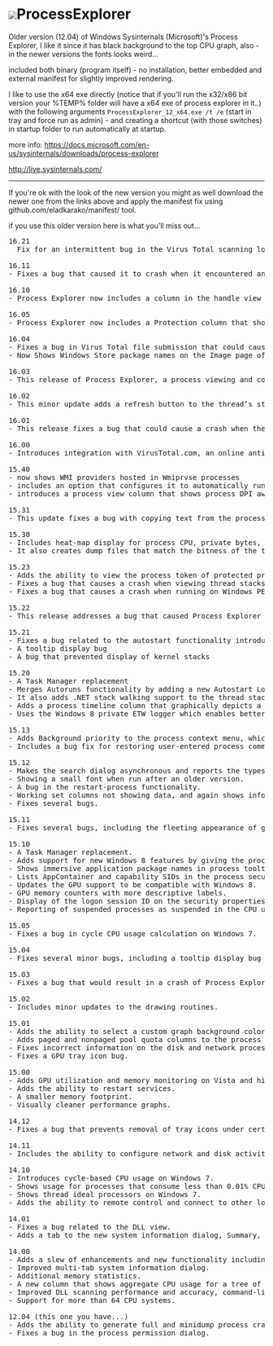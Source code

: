 <h1><img src="resources/icon.png" />ProcessExplorer</h1>
Older version (12.04) of Windows Sysinternals (Microsoft)'s Process Explorer,
I like it since it has black background to the top CPU graph,
also - in the newer versions the fonts looks weird...

included both binary (program itself) - no installation, better embedded and external manifest for slightly improved rendering.

I like to use the x64 exe directly (notice that if you'll run the x32/x86 bit version your %TEMP% folder will have a x64 exe of process explorer in it..) with the following arguments <code>ProcessExplorer_12_x64.exe /t /e</code> (start in tray and force run as admin) - and creating a shortcut (with those switches) in startup folder to run automatically at startup.

more info:
<a href="https://docs.microsoft.com/en-us/sysinternals/downloads/process-explorer">https://docs.microsoft.com/en-us/sysinternals/downloads/process-explorer</a>

<a href="http://live.sysinternals.com/">http://live.sysinternals.com/</a>

<hr/>

If you're ok with the look of the new version you might as well download the newer one from the links above and apply the manifest fix using github.com/eladkarako/manifest/ tool.

if you use this older version here is what you'll miss out...
<pre>
16.21
  Fix for an intermittent bug in the Virus Total scanning logic, and is signed with Win7 RTM-compatible certificate.

16.11
- Fixes a bug that caused it to crash when it encountered an image with a path length longer than a few thousand characters.

16.10
- Process Explorer now includes a column in the handle view that reports the text version of handle access masks, as well as several bug fixes including one that would result in the suspension of .NET threads when viewed via the stack dialog.

16.05
- Process Explorer now includes a Protection column that shows process protection status.

16.04
- Fixes a bug in Virus Total file submission that could cause a crash
- Now Shows Windows Store package names on the Image page of the process properties dialog

16.03
- This release of Process Explorer, a process viewing and control utility, fixes several bugs, including one where moving the mouse over the information graphs could cause it to crash and another that could cause a crash when checking Virus Total results.

16.02
- This minor update adds a refresh button to the thread’s stack dialog and ensures that the Virus Total terms of agreement dialog box remains above the main Process Explorer window.

16.01
- This release fixes a bug that could cause a crash when the VirusTotal column is added to the process view, and another that could cause a crash when verifying digital signatures.

16.00
- Introduces integration with VirusTotal.com, an online antivirus analysis service. When enabled, Process Explorer sends the hashes of images and files shown in the process and DLL views to VirusTotal and if they have been previously scanned, reports how many antivirus engines identified them as possibly malicious. Hyperlinked results take you to VirusTotal.com report pages and you can even submit files for scanning.

15.40
- now shows WMI providers hosted in Wmiprvse processes
- includes an option that configures it to automatically run when you logon
- introduces a process view column that shows process DPI awareness support on Windows 8.1 systems.

15.31
- This update fixes a bug with copying text from the process properties dialog and adds an option to disable the heatmap display in the process view.

15.30
- Includes heat-map display for process CPU, private bytes, working set and GPU columns, sortable security groups in the process properties security page, and tooltip reporting of tasks executing in Windows 8 Taskhostex processes. 
- It also creates dump files that match the bitness of the target process and works around a bug introduced in Windows 8 disk counter reporting.

15.23
- Adds the ability to view the process token of protected processes
- Fixes a bug that causes a crash when viewing thread stacks on Windows XP
- Fixes a bug that causes a crash when running on Windows PE.

15.22
- This release addresses a bug that caused Process Explorer to crash when viewing .NET thread stacks of 64-bit Windows XP and 64-bit Windows Server 2003.

15.21
- Fixes a bug related to the autostart functionality introduced in v15.2
- A tooltip display bug
- A bug that prevented display of kernel stacks

15.20
- A Task Manager replacement
- Merges Autoruns functionality by adding a new Autostart Location column and property to the process and DLL views that indicates where an image is configured to automatically start or load. 
- It also adds .NET stack walking support to the thread stack dialog
- Adds a process timeline column that graphically depicts a process’s lifetime relative other processes
- Uses the Windows 8 private ETW logger which enables better coexistence with other ETW-based tools

15.13
- Adds Background priority to the process context menu, which sets the CPU, memory and I/O priorities of a process to low
- Includes a bug fix for restoring user-entered process comments

15.12
- Makes the search dialog asynchronous and reports the types of found items. 
- Showing a small font when run after an older version.
- A bug in the restart-process functionality.
- Working set columns not showing data, and again shows information about service processes when run from an unprivileged user account.
- Fixes several bugs.

15.11
- Fixes several bugs, including the fleeting appearance of garbage characters in the status bar.

15.10
- A Task Manager replacement.
- Adds support for new Windows 8 features by giving the processes hosting immersive applications a distinct highlight color.
- Shows immersive application package names in process tooltips and as a new process view column.
- Lists AppContainer and capability SIDs in the process security properties.
- Updates the GPU support to be compatible with Windows 8. 
- GPU memory counters with more descriptive labels.
- Display of the logon session ID on the security properties.
- Reporting of suspended processes as suspended in the CPU usage column.

15.05
- Fixes a bug in cycle CPU usage calculation on Windows 7.

15.04
- Fixes several minor bugs, including a tooltip display bug and one that could result in a miscalculation of CPU usage on Windows 7 in the refresh immediately following the termination of a CPU-intensive process.

15.03
- Fixes a bug that would result in a crash of Process Explorer when run with standard user rights and the System Information dialog is opened.

15.02
- Includes minor updates to the drawing routines.

15.01
- Adds the ability to select a custom graph background color.
- Adds paged and nonpaged pool quota columns to the process view.
- Fixes incorrect information on the disk and network process properties dialog on 32-bit Windows.
- Fixes a GPU tray icon bug.

15.00
- Adds GPU utilization and memory monitoring on Vista and higher. 
- Adds the ability to restart services.
- A smaller memory footprint.
- Visually cleaner performance graphs.

14.12
- Fixes a bug that prevents removal of tray icons under certain conditions.

14.11
- Includes the ability to configure network and disk activity icons in the tray.

14.10
- Introduces cycle-based CPU usage on Windows 7.
- Shows usage for processes that consume less than 0.01% CPU.
- Shows thread ideal processors on Windows 7.
- Adds the ability to remote control and connect to other logon sessions.

14.01
- Fixes a bug related to the DLL view.
- Adds a tab to the new system information dialog, Summary, that displays all the performance graphs together.

14.00
- Adds a slew of enhancements and new functionality including network and disk monitoring.
- Improved multi-tab system information dialog.
- Additional memory statistics.
- A new column that shows aggregate CPU usage for a tree of processes.
- Improved DLL scanning performance and accuracy, command-lines in process tree tooltips.
- Support for more than 64 CPU systems.

12.04 (this one you have...)
- Adds the ability to generate full and minidump process crash dump files.
- Fixes a bug in the process permission dialog.
</pre>